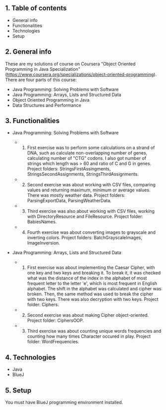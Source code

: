 ## 1. Table of contents
* General info
* Functionalities
* Technologies
* Setup

## 2. General info
These are my solutions of course on Coursera "Object Oriented Programming in Java Specialization" (https://www.coursera.org/specializations/object-oriented-programming). There are four parts of this course:
* Java Programming: Solving Problems with Software
* Java Programming: Arrays, Lists and Structured Data
* Object Oriented Programming in Java
* Data Structures and Performance

## 3. Functionalities
* Java Programming: Solving Problems with Software
    - 1. First exercise was to perform some calculations on a strand of DNA, such as calculate non-overlapping number of genes, calculating number of "CTG" codons. I also got number of strings which length was > 60 and ratio of C and G in genes. Project folders: StringsFirstAssingments, StringsSecondAssignments, StringsThirdAssignments.

    - 2. Second exercise was about working with CSV files, comparing values and returning maximum, minimum or average values. There was mostly weather data. Project folders: ParsingExportData, ParsingWeatherData.

    - 3. Third exercise was also about working with CSV files, working with DirectoryResource and FileResource. Project folder: BabiesNames.
    
    - 4. Fourth exercise was about converting images to grayscale and inverting colors. Project folders: BatchGrayscaleImages, ImageInversion.

* Java Programming: Arrays, Lists and Structured Data
    - 1. First exercise was about implementing the Caesar Cipher, with one key and two keys and breaking it. To break it, it was checked what was the distance of the index in the alphabet of most frequent letter to the letter 'e', which is most frequent in English alphabet. The shift in the alphabet was calculated and cipher was broken. Then, the same method was used to break the cipher with two keys. There was also decryption with two keys. Project folder: Ciphers.

    - 2. Second exercise was about making Cipher object-oriented. Project folder: CiphersOOP.

    - 3. Third exercise was about counting unique words frequencies and counting how many times Character occured in play. Project folder: WordFrequencies.
    
## 4. Technologies
* Java
* BlueJ

## 5. Setup
You must have BlueJ programming environment installed.
